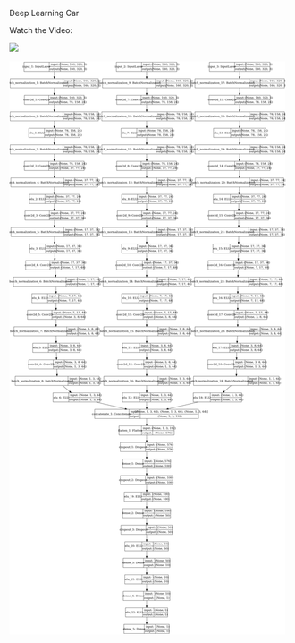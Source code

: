 Deep Learning Car



Watch the Video:


[![](https://img.youtube.com/vi/KL6Aax407FA/0.jpg)](https://youtu.be/KL6Aax407FA)


![alt text](https://raw.githubusercontent.com/therobotprogrammer/deep_learning_car/master/Network%20Image.png)





